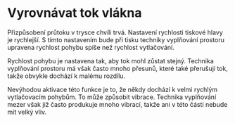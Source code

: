 Vyrovnávat tok vlákna
====
Přizpůsobení průtoku v trysce chvíli trvá. Nastavení rychlosti tiskové hlavy je rychlejší. S tímto nastavením bude při tisku techniky vyplňování prostoru upravena rychlost pohybu spíše než rychlost vytlačování.

Rychlost pohybu je nastavena tak, aby tok mohl zůstat stejný. Technika vyplňování prostoru má však často mnoho přesunů, které také přerušují tok, takže obvykle dochází k malému rozdílu.

Nevýhodou aktivace této funkce je to, že někdy dochází k velmi rychlým vytlačovacím pohybům. To může způsobit vibrace. Technika vyplňování mezer však již často produkuje mnoho vibrací, takže ani v této části nebude mít velký vliv.
